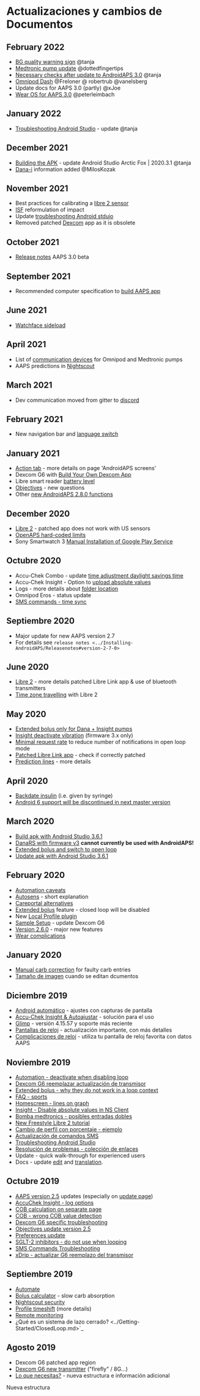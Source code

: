 # Actualizaciones y cambios de Documentos

## February 2022

- [BG quality warning sign](../Getting-Started/Screenshots#bg-warning-sign) @tanja
- [Medtronic pump update](../Configuration/MedtronicPump.md) @dottedfingertips
- [Necessary checks after update to AndroidAPS 3.0](../Installing-AndroidAPS/update3_0.md) @tanja
- [Omnipod Dash](../Configuration/OmnipodDASH.md) @Freloner @ robertrub @vanelsberg
- Update docs for AAPS 3.0 (partly) @xJoe
- [Wear OS for AAPS 3.0](../Configuration/Watchfaces.md) @peterleimbach

## January 2022

- [Troubleshooting Android Studio](../Installing-AndroidAPS/troubleshooting_androidstudio.md) - update @tanja

## December 2021

- [Building the APK](../Installing-AndroidAPS/Building-APK.md) - update Android Studio Arctic Fox | 2020.3.1 @tanja
- [Dana-i](../Configuration/DanaRS-Insulin-Pump.md) information added @MilosKozak

## November 2021

- Best practices for calibrating a [libre 2 sensor](../Hardware/Libre2.md#best-practices-for-calibrating-a-libre-2-sensor)
- [ISF](../Getting-Started/FAQ#impact) reformulation of impact
- Update [troubleshooting Android stduio](../Installing-AndroidAPS/troubleshooting_androidstudio.md)
- Removed patched [Dexcom](../Hardware/DexcomG6.md) app as it is obsolete

## October 2021

- [Release notes](../Installing-AndroidAPS/Releasenotes.md) AAPS 3.0 beta

## September 2021

- Recommended computer specification to [build AAPS app](../Installing-AndroidAPS/Building-APK#recommended-specification-of-computer-for-building-apk-file)

## June 2021

- [Watchface sideload](../Configuration/Watchfaces.md)

## April 2021

- List of [communication devices](../Module/module#additional-communication-device) for Omnipod and Medtronic pumps
- AAPS predictions in [Nightscout](../Installing-AndroidAPS/Nightscout#manual-nightscout-setup)

## March 2021

- Dev communication moved from gitter to [discord](https://discord.gg/4fQUWHZ4Mw)

## February 2021

- New navigation bar and [language switch](../changelanguage.md)

## January 2021

- [Action tab](../Getting-Started/Screenshots#action-tab) - more details on page 'AndroidAPS screens'
- Dexcom G6 with [Build Your Own Dexcom App](../Hardware/DexcomG6.md#if-using-g6-with-build-your-own-dexcom-app)
- Libre smart reader [battery level](../Getting-Started/Screenshots#sensor-level-battery)
- [Objectives](../Usage/Objectives#objective-3-prove-your-knowledge) - new questions
- Other [new AndroidAPS 2.8.0 functions](../Installing-AndroidAPS/Releasenotes#version-2-8-0)

## December 2020

- [Libre 2](../Hardware/Libre2.md) - patched app does not work with US sensors
- [OpenAPS hard-coded limits](../Usage/Open-APS-features#overview-of-hard-coded-limits)
- Sony Smartwatch 3 [Manual Installation of Google Play Service](../Usage/SonySW3.md)

## Octubre 2020

- Accu-Chek Combo - update [time adjustment daylight savings time](../Usage/Timezone-traveling#time-adjustment-daylight-savings-time-dst)
- Accu-Chek Insight - Option to [upload absolute values](../Configuration/Accu-Chek-Insight-Pump#settings-in-aaps)
- Logs - more details about [folder location](../Usage/Accessing-logfiles.md)
- Omnipod Eros - status update
- [SMS commands - time sync](../Children/SMS-Commands.md)

## Septiembre 2020

- Major update for new AAPS version 2.7
- For details see `release notes <../Installing-AndroidAPS/Releasenotes#version-2-7-0>`

## June 2020

- [Libre 2](../Hardware/Libre2.md) - more details patched Libre Link app & use of bluetooth transmitters
- [Time zone travelling](../Usage/Timezone-traveling.md) with Libre 2

## May 2020

- [Extended bolus only for Dana + Insight pumps](../Usage/Extended-Carbs#extended-bolus-and-switch-to-open-loop-dana-and-insight-pump-only)
- [Insight deactivate vibration](../Configuration/Accu-Chek-Insight-Pump#vibration) (firmware 3.x only)
- [Minimal request rate](../Configuration/Preferences#minimal-request-change) to reduce number of notifications in open loop mode
- [Patched Libre Link app](../Hardware/Libre2.md#step-1-build-your-own-patched-librelink-app) - check if correctly patched
- [Prediction lines](../Getting-Started/Screenshots#prediction-lines) - more details

## April 2020

- [Backdate insulin](../Usage/CPbefore26.md#carbs-bolus) (i.e. given by syringe)
- [Android 6 support will be discontinued in next master version](../Module/module#phone)

## March 2020

- [Build apk with Android Studio 3.6.1](../Installing-AndroidAPS/Building-APK.md)
- [DanaRS with firmware v3](../Configuration/DanaRS-Insulin-Pump.md) **cannot currently be used with AndroidAPS!**
- [Extended bolus and switch to open loop](../Usage/Extended-Carbs#extended-bolus-and-switch-to-open-loop-dana-and-insight-pump-only)
- [Update apk with Android Studio 3.6.1](../Installing-AndroidAPS/Update-to-new-version.md)

## February 2020

- [Automation caveats](../Usage/Automation#good-practice-caveats)
- [Autosens](../Usage/Open-APS-features#autosens) - short explanation
- [Careportal alternatives](../Usage/CPbefore26.md)
- [Extended bolus](../Usage/Extended-Carbs#extended-bolus-and-switch-to-open-loop-dana-and-insight-pump-only) feature - closed loop will be disabled
- New [Local Profile plugin](../Configuration/Config-Builder#local-profile)
- [Sample Setup](../Getting-Started/Sample-Setup.md) - update Dexcom G6
- [Version 2.6.0](../Installing-AndroidAPS/Releasenotes#version-2-6-0) - major new features
- [Wear complications](../Configuration/Watchfaces.md)

## January 2020

- [Manual carb correction](../Getting-Started/Screenshots#carb-correction) for faulty carb entries
- [Tamaño de imagen](../make-a-PR#image-size) cuando se editan dcumentos

## Diciembre 2019

- [Android automático](../Usage/Android-auto.md) - ajustes con capturas de pantalla
- [Accu-Chek Insight & Autoajustar](../Configuration/Accu-Chek-Insight-Pump#settings-in-aaps) - solución para el uso
- [Glimp](../Configuration/Config-Builder#bg-source) - versión 4.15.57 y soporte más reciente
- [Pantallas de reloj](../Configuration/Watchfaces.md) - actualización importante, con más detalles
- [Complicaciones de reloj](../Configuration/Watchfaces#complications) - utiliza tu pantalla de reloj favorita con datos AAPS

## Noviembre 2019

- [Automation - deactivate when disabling loop](../Usage/Automation#important-note)
- [Dexcom G6 reemplazar actualización de transmisor](../Configuration/xdrip#replace-transmitter)
- [Extended bolus - why they do not work in a loop context](../Usage/Extended-Carbs#extended-bolus-and-switch-to-open-loop-dana-and-insight-pump-only)
- [FAQ - sports](../Getting-Started/FAQ#sports)
- [Homescreen - lines on graph](../Getting-Started/Screenshots#section-f-main-graph)
- [Insight - Disable absolute values in NS Client](../Configuration/Accu-Chek-Insight-Pump#settings-in-aaps)
- [Bomba medtronics - posibles entradas dobles](../Configuration/MedtronicPump.md)
- [New Freestyle Libre 2 tutorial](../Hardware/Libre2.md)
- [Cambio de perfil con porcentaje - ejemplo](../Usage/Profiles.md)
- [Actualización de comandos SMS](../Children/SMS-Commands.md)
- [Troubleshooting Android Studio](../Installing-AndroidAPS/troubleshooting_androidstudio.md)
- [Resolución de problemas - colección de enlaces](../Usage/troubleshooting.md)
- Update - quick walk-through for experienced users
- Docs - update [edit](../make-a-PR#code-syntax) and [translation](../translations.md#translate-docs-pages).

## Octubre 2019

- [AAPS version 2.5](../Installing-AndroidAPS/Releasenotes#version-2-5-0) updates (especially on [update page](../Installing-AndroidAPS/Update-to-new-version.md))
- [AccuChek Insight - log options](../Configuration/Accu-Chek-Insight-Pump#settings-in-aaps)
- [COB calculation on separate page](../Usage/COB-calculation.md)
- [COB - wrong COB value detection](../Usage/COB-calculation#detection-of-wrong-cob-values)
- [Dexcom G6 specific troubleshooting](../Hardware/DexcomG6.md#dexcom-g6-specific-troubleshooting)
- [Objectives update version 2.5](../Usage/Objectives.md)
- [Preferences update](../Configuration/Preferences.md)
- [SGLT-2 inhibitors - do not use when looping](../Module/module#no-use-of-sglt-2-inhibitors)
- [SMS Commands Troubleshooting](../Children/SMS-Commands#troubleshooting)
- [xDrip - actualizar G6 reemplazo del transmisor](../Configuration/xdrip#replace-transmitter)

## Septiembre 2019

- [Automate](../Usage/Automation.md)
- [Bolus calculator](../Getting-Started/Screenshots#wrong-cob-detection) - slow carb absorption
- [Nightscout security](../Installing-AndroidAPS/Nightscout#security-considerations)
- [Profile timeshift](../Usage/Profiles#time-shift) (more details)
- [Remote monitoring](../Children/Children.md)
- ¿Qué es un sistema de lazo cerrado? \<../Getting-Started/ClosedLoop.md>\`\_

## Agosto 2019

- Dexcom G6 patched app region
- [Dexcom G6 new transmitter](../Configuration/xdrip#connect-g6-transmitter-for-the-first-time) ("firefly" / 8G...)
- [Lo que necesitas?](../index#what-do-i-need) - nueva estructura e información adicional

Nueva estructura
